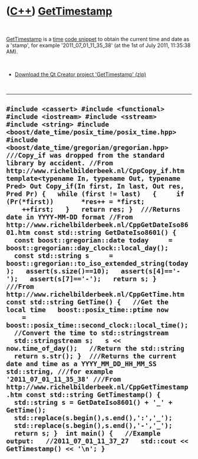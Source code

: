
 

 

 

 

 

([C++](Cpp.md)) [GetTimestamp](CppGetTimestamp.md)
====================================================

 

[GetTimestamp](CppGetTimestamp.md) is a [time](CppTime.md) [code
snippet](CppCodeSnippets.md) to obtain the current time and date as a
'stamp', for example '2011\_07\_01\_11\_35\_38' (at the 1st of July
2011, 11:35:38 AM).

 

-   [Download the Qt Creator project
    'GetTimestamp' (zip)](CppGetTimestamp.zip)

 

  -----------------------------------------------------------------------------------------------------------------------------------------------------------------------------------------------------------------------------------------------------------------------------------------------------------------------------------------------------------------------------------------------------------------------------------------------------------------------------------------------------------------------------------------------------------------------------------------------------------------------------------------------------------------------------------------------------------------------------------------------------------------------------------------------------------------------------------------------------------------------------------------------------------------------------------------------------------------------------------------------------------------------------------------------------------------------------------------------------------------------------------------------------------------------------------------------------------------------------------------------------------------------------------------------------------------------------------------------------------------------------------------------------------------------------------------------------------------------------------------------------------------------------------------------------------------------------------------------------------------------------------------------------------------------------------------------------------------------------------------------------------------
  ` #include <cassert> #include <functional> #include <iostream> #include <sstream> #include <string> #include <boost/date_time/posix_time/posix_time.hpp> #include <boost/date_time/gregorian/gregorian.hpp>   ///Copy_if was dropped from the standard library by accident. //From http://www.richelbilderbeek.nl/CppCopy_if.htm template<typename In, typename Out, typename Pred> Out Copy_if(In first, In last, Out res, Pred Pr) {   while (first != last)   {     if (Pr(*first))       *res++ = *first;     ++first;   }   return res; }  ///Returns date in YYYY-MM-DD format //From http://www.richelbilderbeek.nl/CppGetDateIso8601.htm const std::string GetDateIso8601() {   const boost::gregorian::date today     = boost::gregorian::day_clock::local_day();   const std::string s     = boost::gregorian::to_iso_extended_string(today);   assert(s.size()==10);   assert(s[4]=='-');   assert(s[7]=='-');   return s; }  ///From http://www.richelbilderbeek.nl/CppGetTime.htm const std::string GetTime() {   //Get the local time   boost::posix_time::ptime now     = boost::posix_time::second_clock::local_time();   //Convert the time to std::stringstream   std::stringstream s;   s << now.time_of_day();   //Return the std::string   return s.str(); }  ///Returns the current date and time as a YYYY_MM_DD_HH_MM_SS std::string, ///for example '2011_07_01_11_35_38' ///From http://www.richelbilderbeek.nl/CppGetTimestamp.htm const std::string GetTimestamp() {   std::string s = GetDateIso8601() + '_' + GetTime();   std::replace(s.begin(),s.end(),':','_');   std::replace(s.begin(),s.end(),'-','_');   return s; }  int main() {   //Example output:   //2011_07_01_11_37_27   std::cout << GetTimestamp() << '\n'; } `
  -----------------------------------------------------------------------------------------------------------------------------------------------------------------------------------------------------------------------------------------------------------------------------------------------------------------------------------------------------------------------------------------------------------------------------------------------------------------------------------------------------------------------------------------------------------------------------------------------------------------------------------------------------------------------------------------------------------------------------------------------------------------------------------------------------------------------------------------------------------------------------------------------------------------------------------------------------------------------------------------------------------------------------------------------------------------------------------------------------------------------------------------------------------------------------------------------------------------------------------------------------------------------------------------------------------------------------------------------------------------------------------------------------------------------------------------------------------------------------------------------------------------------------------------------------------------------------------------------------------------------------------------------------------------------------------------------------------------------------------------------------------------

 

 

 

 

 

 

